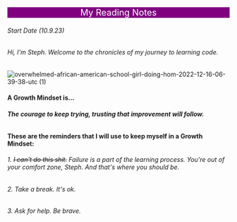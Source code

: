 
<div style="background-color: purple; color: white; font-size: 20px; text-align: center;"> My Reading Notes </div>

###### *Start Date (10.9.23)*


###### Hi, I'm Steph. Welcome to the chronicles of my journey to learning code.

![overwhelmed-african-american-school-girl-doing-hom-2022-12-16-06-39-38-utc (1)](https://github.com/StepheeGee/reading-notes/assets/146587839/dfe735e7-f1dd-4567-a658-365c6b754591)


#### A Growth Mindset is...
###### **The courage to keep trying, trusting that improvement will follow.** 

#### These are the reminders that I will use to keep myself in a Growth Mindset:

###### 1. 	~~I can't do this shit.~~ Failure is a part of the learning process. You're out of your comfort zone, Steph. And that's where you should be.
###### 2. Take a break. It's ok. 
###### 3. Ask for help. Be brave. 














